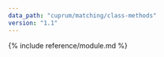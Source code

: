 ```yaml
---
data_path: "cuprum/matching/class-methods"
version: "1.1"
---
```


{% include reference/module.md %}
